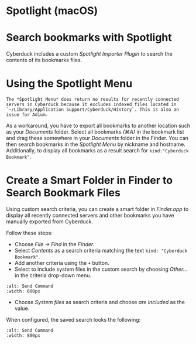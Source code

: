 Spotlight (macOS)
===

# Search bookmarks with Spotlight

Cyberduck includes a custom *Spotlight Importer Plugin* to search the contents of its bookmarks files.

# Using the Spotlight Menu

```{note}
The *Spotlight Menu* does return no results for recently connected servers in Cyberduck because it excludes indexed files located in `~/Library/Application Support/Cyberduck/History`. This is also an issue for Adium.
```

As a workaround, you have to export all bookmarks to another location such as your *Documents* folder. Select all bookmarks *(⌘A)* in the bookmark list and drag these somewhere in your *Documents* folder in the Finder. You can then search bookmarks in the *Spotlight Menu* by nickname and hostname. Additionally, to display all bookmarks as a result search for `kind:"Cyberduck Bookmark"`.

# Create a Smart Folder in Finder to Search Bookmark Files

Using custom search criteria, you can create a smart folder in *Finder.app* to display all recently connected servers and other bookmarks you have manually exported from Cyberduck.

Follow these steps:

- Choose *File → Find* in the *Finder*.
- Select *Contents* as a search criteria matching the text `kind: "Cyberduck Bookmark"`.
- Add another criteria using the `+` button.
- Select to include system files in the custom search by choosing *Other...* in the criteria drop-down menu.

```{image} _images/system_files_criteria.png
:alt: Send Command
:width: 600px
```

- Choose *System files* as search criteria and choose *are included* as the value.

When configured, the saved search looks the following:

```{image} _images/Cyberduck_saved_search.png
:alt: Send Command
:width: 800px
```